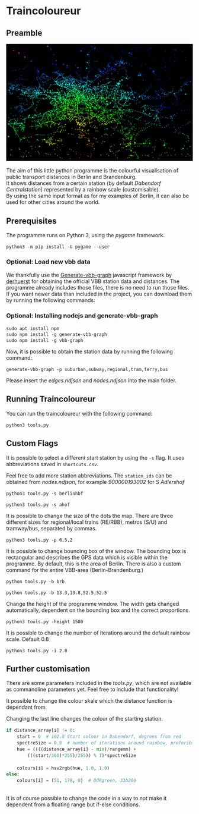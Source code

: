 # Traincoloureur
## Preamble
![Example](examples/Dabendorf2.png)

The aim of this little python programme is the colourful visualisation of public transport distances in Berlin and Brandenburg.<br>
It shows distances from a certain station (by default _Dabendorf Centralstation_) represented by a rainbow scale (customisable).<br>
By using the same input format as for my examples of Berlin, it can also be used for other cities around the world.

## Prerequisites
The programme runs on Python 3, using the _pygame_ framework.
```console
python3 -m pip install -U pygame --user
```

### Optional: Load new vbb data
We thankfully use the [Generate-vbb-graph](https://github.com/derhuerst/generate-vbb-graph/) javascript framework by [derhuerst](https://github.com/derhuerst/) for obtaining the official VBB station data and distances.
The programme already includes those files, there is no need to run those files. If you want newer data than included in the project, you can download them by running the following commands:

### Optional: Installing nodejs and generate-vbb-graph
```console
sudo apt install npm
sudo npm install -g generate-vbb-graph
sudo npm install -g vbb-graph
```

Now, it is possible to obtain the station data by running the following command:
```console
generate-vbb-graph -p suburban,subway,regional,tram,ferry,bus
```

Please insert the _edges.ndjson_ and _nodes.ndjson_ into the main folder.

## Running Traincoloureur
You can run the traincoloureur with the following command:
```console
python3 tools.py 
```

## Custom Flags
It is possible to select a different start station by using the `-s` flag. It uses abbreviations saved in `shortcuts.csv`.

Feel free to add more station abbreviations. The `station_ids` can be obtained from _nodes.ndjson_,
for example _900000193002_ for _S Adlershof_
```console
python3 tools.py -s berlinhbf
```
```console
python3 tools.py -s ahof
```

It is possible to change the size of the dots the map. There are three different sizes for regional/local trains (RE/RBB), metros (S/U) and tramway/bus, separated by commas.
```console
python3 tools.py -p 6,5,2
```

It is possible to change bounding box of the window. The bounding box is rectangular and describes the GPS data which is visible within the programme. By default, this is the area of Berlin. There is also a custom command for the entire VBB-area (Berlin-Brandenburg.)
```console
python tools.py -b brb
```
```console
python tools.py -b 13.3,13.8,52.5,52.5
```

Change the height of the programme window. The width gets changed automatically, dependent on the bounding box and the correct proportions.
```console
python3 tools.py -height 1500
```

It is possible to change the number of iterations around the default rainbow scale. Default 0.8
```console
python3 tools.py -i 2.0
```

## Further customisation 
There are some parameters included in the _tools.py_, which are not available as commandline parameters yet. Feel free to include that functionality!

It possible to change the colour skale which the distance function is dependant from.

Changing the last line changes the colour of the starting station.
```python
if distance_array[i] != 0:
	start = 0  # 102.8 Start colour in Dabendorf, degrees from red
	spectreSize = 0.8  # number of iterations around rainbow, preferibly < 1.0
	hue = ((((distance_array[i] - min)/rangemm) +
		(((start/360)*255)/255)) % 1)*spectreSize

	colours[i] = hsv2rgb(hue, 1.0, 1.0)
else:
	colours[i] = (51, 178, 0)  # DORgreen, 33b200
     
 ```
 
It is of course possible to change the code in a way to not make it dependent from a floating range but if-else conditions.
